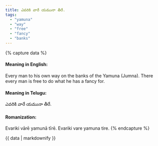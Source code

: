 ```yaml
---
title: ఎవరికి వారే యమునా తీరే.
tags:
  - "yamuna"
  - "way"
  - "free"
  - "fancy"
  - "banks"
---
```


{% capture data %}
#### Meaning in English:
Every man to his own way on the banks of the Yamuna (Jumna).
There every man is free to do what he has a fancy for.

#### Meaning in Telugu:
ఎవరికి వారే యమునా తీరే.

#### Romanization:
Evariki vārē yamunā tīrē.
Evariki vare yamuna tire.
{% endcapture %}

{{ data | markdownify }}

